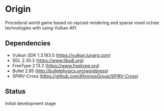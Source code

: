 # Origin
Procedural world game based on raycast rendering and sparse voxel octree technologies with using Vulkan API

## Dependencies
- Vulkan SDK 1.3.183.0 (https://vulkan.lunarg.com)
- SDL 2.30.3 (https://www.libsdl.org)
- FreeType 2.13.2 (https://www.freetype.org)
- Bullet 2.85 (http://bulletphysics.org/wordpress)
- SPIRV-Cross (https://github.com/KhronosGroup/SPIRV-Cross)

## Status
Initial development stage
